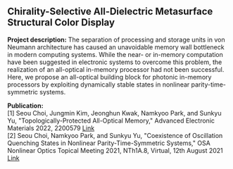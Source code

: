 ## Chirality-Selective All-Dielectric Metasurface Structural Color Display

**Project description:** The separation of processing and storage units in von Neumann architecture has caused an unavoidable memory wall bottleneck in modern computing systems. While the near- or in-memory computation have been suggested in electronic systems to overcome this problem, the realization of an all-optical in-memory processor had not been successful. Here, we propose an all-optical building block for photonic in-memory processors by exploiting dynamically stable states in nonlinear parity-time-symmetric systems. 

**Publication:** <br/>
[1] Seou Choi, Jungmin Kim, Jeonghun Kwak, Namkyoo Park, and Sunkyu Yu, "Topologically-Protected All-Optical Memory," Advanced Electronic Materials 2022, 2200579 [Link](https://onlinelibrary.wiley.com/doi/full/10.1002/aelm.202200579)
<br/> 
[2] Seou Choi, Namkyoo Park, and Sunkyu Yu, "Coexistence of Oscillation Quenching States in Nonlinear Parity-Time-Symmetric Systems," OSA Nonlinear Optics Topical Meeting 2021, NTh1A.8, Virtual, 12th August 2021 [Link](https://opg.optica.org/abstract.cfm?uri=NLO-2021-NTh1A.8)
